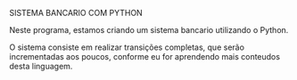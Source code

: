 SISTEMA BANCARIO COM PYTHON

Neste programa, estamos criando um sistema bancario utilizando o Python. 

O sistema consiste em realizar transições completas, que serão incrementadas aos poucos, conforme eu for aprendendo mais conteudos desta linguagem.
